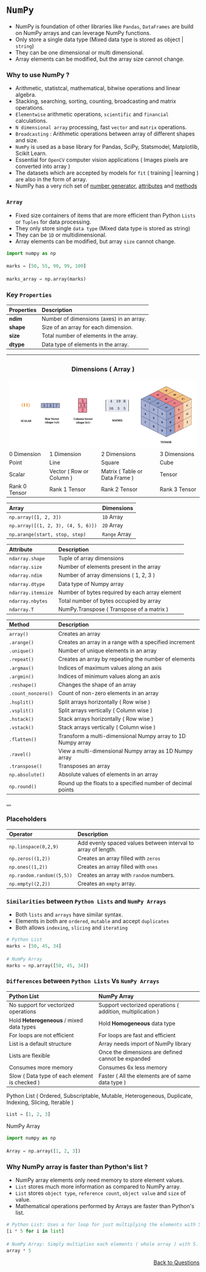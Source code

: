# `NumPy`

- NumPy is foundation of other libraries like `Pandas`, `DataFrames` are build on NumPy arrays and can leverage NumPy functions.
- Only store a single data type (Mixed data type is stored as object | `string`)
- They can be one dimensional or multi dimensional.
- Array elements can be modified, but the array size cannot change.

### **Why** to use NumPy ?
- Arithmetic, statistcal, mathematical, bitwise operations and linear algebra.
- Stacking, searching, sorting, counting, broadcasting and matrix operations.
- `Elementwise` arithmetic operations, `scientific` and `financial` calculations.
- `N dimensional array` processing, fast `vector` and `matrix` operations.
- `Broadcasting` : Arithmetic operations between array of different shapes and size.
- `NumPy` is used as a base library for Pandas, SciPy, Statsmodel, Matplotlib, Scikit Learn.
- Essential for `OpenCV` computer vision applications ( Images pixels are converted into array )
- The datasets which are accepted by models for `fit` ( training | learning ) are also in the form of array.
- NumPy has a very rich set of [number generator](https://github.com/KIRANKUMAR7296/NumPy/blob/main/Number%20Generators.ipynb), [attributes](https://github.com/KIRANKUMAR7296/NumPy/blob/main/Attribute.md) and [methods](https://github.com/KIRANKUMAR7296/NumPy/blob/main/Method.md)

### `Array`
- Fixed size containers of items that are more efficient than Python `Lists` or `Tuples` for data processing.
- They only store single `data type` (Mixed data type is stored as string)
- They can be `1D` or multidimensional.
- Array elements can be modified, but array `size` cannot change.

```python
import numpy as np

marks = [50, 55, 90, 99, 100]

marks_array = np.array(marks)
```

### Key `Properties`

Properties | Description
:--- | :---
**ndim** | Number of dimensions (axes) in an array.
**shape** | Size of an array for each dimension.
**size** | Total number of elements in the array.
**dtype** | Data type of elements in the array.

<table>
  <tr>
    <th colspan="4"><h3>Dimensions ( Array )</h3></th>       
  <tr>
  <tr>
    <td colspan="4"><img src="Images/Dim.png" alt="Dimensions"></td>
  </tr>
  <tr>
    <td>0 Dimension</td>
    <td>1 Dimension</td>
    <td>2 Dimensions</td>
    <td>3 Dimensions</td>
  </tr>  
  <tr>
    <td>Point</td>
    <td>Line</td>
    <td>Square</td>
    <td>Cube</td>
  </tr>  
   <tr>
    <td>Scalar</td>
    <td>Vector ( Row or Column )</td>
    <td>Matrix ( Table or Data Frame )</td>
    <td>Tensor</td>
  </tr>  
  <tr>
    <td>Rank 0 Tensor</td>
    <td>Rank 1 Tensor</td>
    <td>Rank 2 Tensor</td>
    <td>Rank 3 Tensor</td>
  </tr>    
</table>

Array |	Dimensions
:--- | :---
`np.array([1, 2, 3])` |	`1D` Array
`np.array([(1, 2, 3), (4, 5, 6)])` | `2D` Array
`np.arange(start, stop, step)` | `Range` Array

Attribute | Description
:--- | :---
`ndarray.shape` | Tuple of array dimensions
`ndarray.size` | Number of elements present in the array
`ndarray.ndim` | Number of array dimensions ( 1, 2, 3 )
`ndarray.dtype` | Data type of Numpy array
`ndarray.itemsize` | Number of bytes required by each array element
`ndarray.nbytes` | Total number of bytes occupied by array
`ndarray.T` | NumPy.Transpose ( Transpose of a matrix )

Method | Description
:--- | :---
`array()` | Creates an array
`.arange()` | Creates an array in a range with a specified increment
`.unique()` | Number of unique elements in an array
`.repeat()` | Creates an array by repeating the number of elements  
`.argmax()` | Indices of maximum values along an axis
`.argmin()` | Indices of minimum values along an axis
`.reshape()` | Changes the shape of an array
`.count_nonzero()` | Count of non-zero elements in an array
`.hsplit()` | Split arrays horizontally ( Row wise )
`.vsplit()` | Split arrays vertically ( Column wise )
`.hstack()` | Stack arrays horizontally ( Row wise ) 
`.vstack()` | Stack arrays vertically ( Column wise )
`.flatten()` | Transform a multi-dimensional Numpy array to 1D Numpy array
`.ravel()` | View a multi-dimensional Numpy array as 1D Numpy array
`.transpose()` | Transposes an array
`np.absolute()` | Absolute values of elements in an array
`np.round()` | Round up the floats to a specified number of decimal points

[...](https://towardsdatascience.com/21-numpy-functions-that-will-boost-your-data-analysis-process-1671fb35215)

### Placeholders 

Operator | Description
:--- | :---
`np.linspace(0,2,9)` |	Add evenly spaced values between interval to array of length.
`np.zeros((1,2))`	| Creates an array filled with `zeros`
`np.ones((1,2))` |	Creates an array filled with `ones`
`np.random.random((5,5))` |	Creates an array with `random` numbers.
`np.empty((2,2))` |	Creates an `empty` array.

### `Similarities` between `Python Lists` and `NumPy Arrays`

- Both `lists` and `arrays` have similar syntax. 
- Elements in both are `ordered`, `mutable` and accept `duplicates`
- Both allows `indexing`, `slicing` and `iterating`

```python
# Python List
marks = [50, 45, 34]  

# NumPy Array
marks = np.array([50, 45, 34])
```

### `Differences` between `Python Lists` Vs `NumPy Arrays`

**Python List** | **NumPy Array**
:--- | :---
No support for vectorized operations | Support vectorized operations ( addition, multiplication )
Hold **Heterogeneous** / mixed data types | Hold **Homogeneous** data type
For loops are not efficient | For loops are fast and efficient
List is a default structure | Array needs import of NumPy library
Lists are flexible | Once the dimensions are defined cannot be expanded
Consumes more memory | Consumes 6x less memory
Slow ( Data type of each element is checked ) | Faster ( All the elements are of same data type )

Python List ( Ordered, Subscriptable, Mutable, Heterogeneous, Duplicate, Indexing, Slicing, Iterable )
```python
List = [1, 2, 3]
```

NumPy Array
```python
import numpy as np

Array = np.array([1, 2, 3])
```

### Why NumPy array is faster than Python's list ?
- NumPy array elements only need memory to store element values.
- `List` stores much more information as compared to NumPy array.
- `List` stores `object type`, `reference count`, `object value` and `size` of value.
- Mathematical operations performed by Arrays are faster than Python's list.
 
```python
# Python List: Uses a for loop for just multiplying the elements with 5.
[i * 5 for i in list]

# NumPy Array: Simply multiplies each elements ( whole array ) with 5.
array * 5
```

<p align='right'><a align="right" href="https://github.com/KIRANKUMAR7296/Library/blob/main/Interview.md">Back to Questions</a></p>
